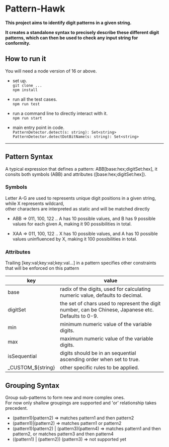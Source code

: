 # Pattern-Hawk

**This project aims to identify digit patterns in a given string.**

**It creates a standalone syntax to precisely describe these different digit patterns, which can then be used to check any input string for conformity.**

## How to run it

You will need a node version of 16 or above.

- set up.  
  `git clone ...`  
  `npm install`

- run all the test cases.  
  `npm run test`

- run a command line to directly interact with it.  
  `npm run start`

- main entry point in code.  
  `PatternDetector.detect(s: string): Set<string>`   
  `PatternDetector.detectDotBitName(s: string): Set<string>`


---

## Pattern Syntax

A typical expression that defines a pattern: ABB[base:hex;digitSet:hex], it consits both symbols (ABB) and attributes ([base:hex;digitSet:hex]).

### Symbols

Letter A-G are used to represents unique digit positions in a given string, while X represents wildcard,  
other characters are interpreted as static and will be matched directly

- ABB => 011, 100, 122 ..
  A has 10 possible values, and B has 9 possible values for each given A, making it 90 possibilities in total.

- XAA => 011, 100, 122 ..
  X has 10 possible values, and A has 10 possible values uninfluenced by X, making it 100 possibilities in total.

### Attributes

Trailing [key:val;key:val;key:val...] in a pattern specifies other constraints that will be enforced on this pattern

| key                 | value                                                                                               |
| ------------------- | --------------------------------------------------------------------------------------------------- |
| base                | radix of the digits, used for calculating numeric value, defaults to decimal.                       |
| digitSet            | the set of chars used to represent the digit number, can be Chinese, Japanese etc. Defaults to 0-9. |
| min                 | minimum numeric value of the variable digits.                                                       |
| max                 | maximum numeric value of the variable digits.                                                       |
| isSequential        | digits should be in an sequential ascending order when set to true.                                 |
| \_CUSTOM\_${string} | other specific rules to be applied.                                                                 |

## Grouping Syntax

Group sub-patterns to form new and more complex ones.  
 For now only shallow groupings are supported and 'or' relationship takes precedent.

- (pattern1)(pattern2) => matches pattern1 and then pattern2
- (pattern1)|(pattern2) => matches pattern1 or pattern2
- (pattern1)(pattern2) | (pattern3)(pattern4) => matches pattern1 and then pattern2, or matches pattern3 and then pattern4
- ((pattern1) | (pattern2)) (pattern3) => not supported yet
